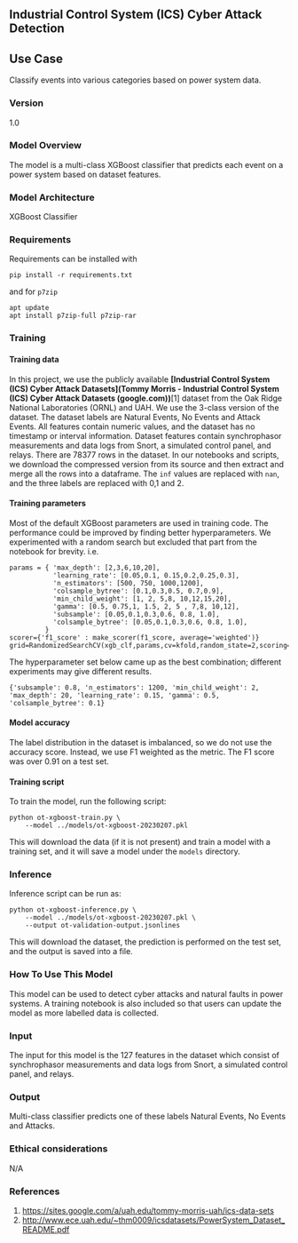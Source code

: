 ## Industrial Control System (ICS) Cyber Attack Detection

## Use Case
Classify events into various categories based on power system data.

### Version
1.0

### Model Overview
The model is a multi-class XGBoost classifier that predicts each event on a power system based on dataset features.

### Model Architecture
XGBoost Classifier

### Requirements
Requirements can be installed with 
```
pip install -r requirements.txt
```
and for `p7zip`
```
apt update
apt install p7zip-full p7zip-rar
```

### Training

#### Training data
In this project, we use the publicly available __[**Industrial Control System (ICS) Cyber Attack Datasets**](Tommy Morris - Industrial Control System (ICS) Cyber Attack Datasets (google.com))__[1] dataset from the Oak Ridge National Laboratories (ORNL) and UAH. We use the 3-class version of the dataset. The dataset labels are Natural Events, No Events and Attack Events. All features contain numeric values, and the dataset has no timestamp or interval information.
Dataset features contain synchrophasor measurements and data logs from Snort, a simulated control panel, and relays. There are 78377 rows in the dataset. In our notebooks and scripts, we download the compressed version from its source and then extract and merge all the rows into a dataframe. The `inf` values are replaced with `nan`, and the three labels are replaced with 0,1 and 2.

#### Training parameters

Most of the default XGBoost parameters are used in training code. The performance could be improved by finding better hyperparameters. We experimented with a random search but excluded that part from the notebook for brevity.
i.e.
```
params = { 'max_depth': [2,3,6,10,20],
           'learning_rate': [0.05,0.1, 0.15,0.2,0.25,0.3],
           'n_estimators': [500, 750, 1000,1200],
           'colsample_bytree': [0.1,0.3,0.5, 0.7,0.9],
           'min_child_weight': [1, 2, 5,8, 10,12,15,20],
           'gamma': [0.5, 0.75,1, 1.5, 2, 5 , 7,8, 10,12],
           'subsample': [0.05,0.1,0.3,0.6, 0.8, 1.0],
           'colsample_bytree': [0.05,0.1,0.3,0.6, 0.8, 1.0],
         }
scorer={'f1_score' : make_scorer(f1_score, average='weighted')}
grid=RandomizedSearchCV(xgb_clf,params,cv=kfold,random_state=2,scoring=scorer,refit=False,n_iter=40)
```

The hyperparameter set below came up as the best combination; different experiments may give different results.
```
{'subsample': 0.8, 'n_estimators': 1200, 'min_child_weight': 2, 'max_depth': 20, 'learning_rate': 0.15, 'gamma': 0.5, 'colsample_bytree': 0.1}
```

#### Model accuracy

The label distribution in the dataset is imbalanced, so we do not use the accuracy score. Instead, we use F1 weighted as the metric. The F1 score was over 0.91 on a test set.


#### Training script

To train the model, run the following script:

```
python ot-xgboost-train.py \
    --model ../models/ot-xgboost-20230207.pkl
```
This will download the data (if it is not present) and train a model with a training set, and it will save a model under the `models` directory.

### Inference

Inference script can be run as:
```
python ot-xgboost-inference.py \
    --model ../models/ot-xgboost-20230207.pkl \
    --output ot-validation-output.jsonlines
```
This will download the dataset, the prediction is performed on the test set, and the output is saved into a file.

### How To Use This Model
This model can be used to detect cyber attacks and natural faults in power systems. A training notebook is also included so that users can update the model as more labelled data is collected. 

### Input
The input for this model is the 127 features in the dataset which consist of synchrophasor measurements and data logs from Snort, a simulated control panel, and relays.

### Output
Multi-class classifier predicts one of these labels Natural Events, No Events and Attacks.

### Ethical considerations
N/A

### References
1. https://sites.google.com/a/uah.edu/tommy-morris-uah/ics-data-sets
2. http://www.ece.uah.edu/~thm0009/icsdatasets/PowerSystem_Dataset_README.pdf
